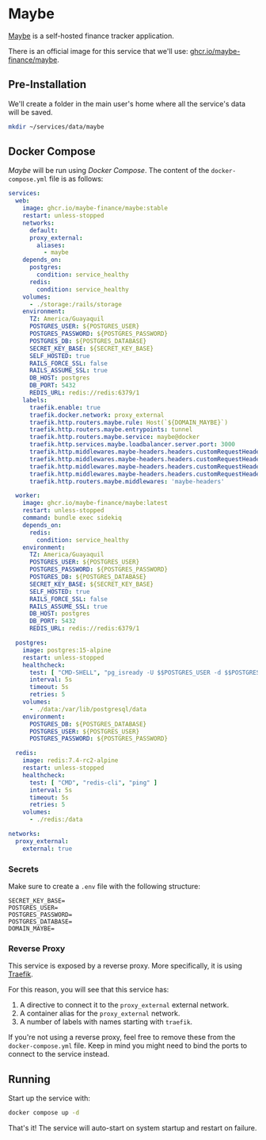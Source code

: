 # Maybe

[Maybe](https://maybefinance.com) is a self-hosted finance tracker application.

There is an official image for this service that we'll use: [ghcr.io/maybe-finance/maybe](https://github.com/maybe-finance/maybe).

## Pre-Installation

We'll create a folder in the main user's home where all the service's data will be saved.

```bash
mkdir ~/services/data/maybe
```

## Docker Compose

*Maybe* will be run using *Docker Compose*. The content of the `docker-compose.yml` file is as follows:

```yaml
services:
  web:
    image: ghcr.io/maybe-finance/maybe:stable
    restart: unless-stopped
    networks:
      default:
      proxy_external:
        aliases:
          - maybe
    depends_on:
      postgres:
        condition: service_healthy
      redis:
        condition: service_healthy
    volumes:
      - ./storage:/rails/storage
    environment:
      TZ: America/Guayaquil
      POSTGRES_USER: ${POSTGRES_USER}
      POSTGRES_PASSWORD: ${POSTGRES_PASSWORD}
      POSTGRES_DB: ${POSTGRES_DATABASE}
      SECRET_KEY_BASE: ${SECRET_KEY_BASE}
      SELF_HOSTED: true
      RAILS_FORCE_SSL: false
      RAILS_ASSUME_SSL: true
      DB_HOST: postgres
      DB_PORT: 5432
      REDIS_URL: redis://redis:6379/1
    labels:
      traefik.enable: true
      traefik.docker.network: proxy_external
      traefik.http.routers.maybe.rule: Host(`${DOMAIN_MAYBE}`)
      traefik.http.routers.maybe.entrypoints: tunnel
      traefik.http.routers.maybe.service: maybe@docker
      traefik.http.services.maybe.loadbalancer.server.port: 3000
      traefik.http.middlewares.maybe-headers.headers.customRequestHeaders.Host: '{host}'
      traefik.http.middlewares.maybe-headers.headers.customRequestHeaders.X-Real-IP: '{clientip}'
      traefik.http.middlewares.maybe-headers.headers.customRequestHeaders.X-Forwarded-For: '{clientip}'
      traefik.http.middlewares.maybe-headers.headers.customRequestHeaders.X-Forwarded-Proto: '{scheme}'
      traefik.http.routers.maybe.middlewares: 'maybe-headers'

  worker:
    image: ghcr.io/maybe-finance/maybe:latest
    restart: unless-stopped
    command: bundle exec sidekiq
    depends_on:
      redis:
        condition: service_healthy
    environment:
      TZ: America/Guayaquil
      POSTGRES_USER: ${POSTGRES_USER}
      POSTGRES_PASSWORD: ${POSTGRES_PASSWORD}
      POSTGRES_DB: ${POSTGRES_DATABASE}
      SECRET_KEY_BASE: ${SECRET_KEY_BASE}
      SELF_HOSTED: true
      RAILS_FORCE_SSL: false
      RAILS_ASSUME_SSL: true
      DB_HOST: postgres
      DB_PORT: 5432
      REDIS_URL: redis://redis:6379/1

  postgres:
    image: postgres:15-alpine
    restart: unless-stopped
    healthcheck:
      test: [ "CMD-SHELL", "pg_isready -U $$POSTGRES_USER -d $$POSTGRES_DB" ]
      interval: 5s
      timeout: 5s
      retries: 5
    volumes:
      - ./data:/var/lib/postgresql/data
    environment:
      POSTGRES_DB: ${POSTGRES_DATABASE}
      POSTGRES_USER: ${POSTGRES_USER}
      POSTGRES_PASSWORD: ${POSTGRES_PASSWORD}

  redis:
    image: redis:7.4-rc2-alpine
    restart: unless-stopped
    healthcheck:
      test: [ "CMD", "redis-cli", "ping" ]
      interval: 5s
      timeout: 5s
      retries: 5
    volumes:
      - ./redis:/data

networks:
  proxy_external:
    external: true
```

### Secrets

Make sure to create a `.env` file with the following structure:

```text
SECRET_KEY_BASE=
POSTGRES_USER=
POSTGRES_PASSWORD=
POSTGRES_DATABASE=
DOMAIN_MAYBE=
```

### Reverse Proxy

This service is exposed by a reverse proxy. More specifically, it is using [Traefik](../networking/traefik.md).

For this reason, you will see that this service has:

1. A directive to connect it to the `proxy_external` external network.
2. A container alias for the `proxy_external` network.
3. A number of labels with names starting with `traefik`.

If you're not using a reverse proxy, feel free to remove these from the `docker-compose.yml` file.
Keep in mind you might need to bind the ports to connect to the service instead.

## Running

Start up the service with:

```bash
docker compose up -d
```

That's it! The service will auto-start on system startup and restart on failure.
